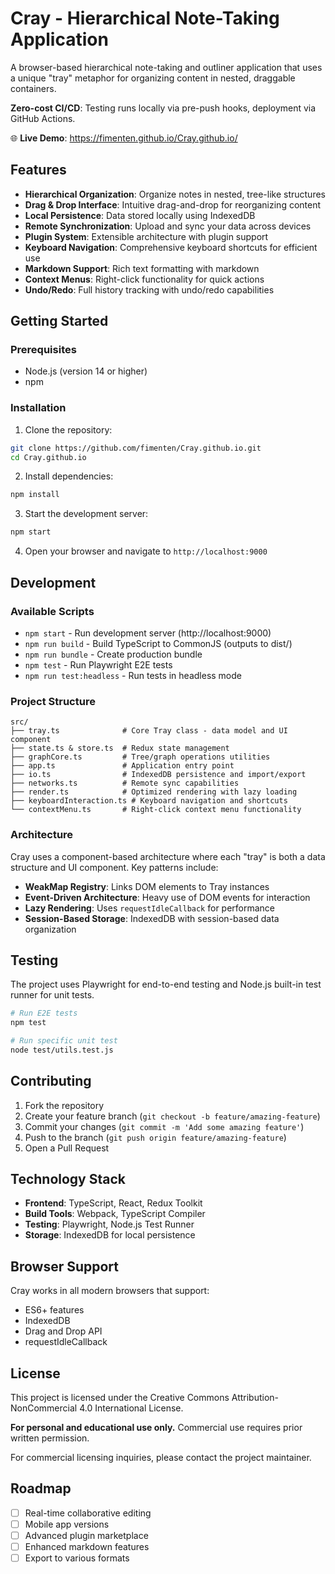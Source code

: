 # Cray - Hierarchical Note-Taking Application

A browser-based hierarchical note-taking and outliner application that uses a unique "tray" metaphor for organizing content in nested, draggable containers.

**Zero-cost CI/CD**: Testing runs locally via pre-push hooks, deployment via GitHub Actions.

🌐 **Live Demo**: https://fimenten.github.io/Cray.github.io/

## Features

- **Hierarchical Organization**: Organize notes in nested, tree-like structures
- **Drag & Drop Interface**: Intuitive drag-and-drop for reorganizing content
- **Local Persistence**: Data stored locally using IndexedDB
- **Remote Synchronization**: Upload and sync your data across devices
- **Plugin System**: Extensible architecture with plugin support
- **Keyboard Navigation**: Comprehensive keyboard shortcuts for efficient use
- **Markdown Support**: Rich text formatting with markdown
- **Context Menus**: Right-click functionality for quick actions
- **Undo/Redo**: Full history tracking with undo/redo capabilities

## Getting Started

### Prerequisites

- Node.js (version 14 or higher)
- npm

### Installation

1. Clone the repository:
```bash
git clone https://github.com/fimenten/Cray.github.io.git
cd Cray.github.io
```

2. Install dependencies:
```bash
npm install
```

3. Start the development server:
```bash
npm start
```

4. Open your browser and navigate to `http://localhost:9000`

## Development

### Available Scripts

- `npm start` - Run development server (http://localhost:9000)
- `npm run build` - Build TypeScript to CommonJS (outputs to dist/)
- `npm run bundle` - Create production bundle
- `npm test` - Run Playwright E2E tests
- `npm run test:headless` - Run tests in headless mode

### Project Structure

```
src/
├── tray.ts              # Core Tray class - data model and UI component
├── state.ts & store.ts  # Redux state management
├── graphCore.ts         # Tree/graph operations utilities
├── app.ts               # Application entry point
├── io.ts                # IndexedDB persistence and import/export
├── networks.ts          # Remote sync capabilities
├── render.ts            # Optimized rendering with lazy loading
├── keyboardInteraction.ts # Keyboard navigation and shortcuts
└── contextMenu.ts       # Right-click context menu functionality
```

### Architecture

Cray uses a component-based architecture where each "tray" is both a data structure and UI component. Key patterns include:

- **WeakMap Registry**: Links DOM elements to Tray instances
- **Event-Driven Architecture**: Heavy use of DOM events for interaction
- **Lazy Rendering**: Uses `requestIdleCallback` for performance
- **Session-Based Storage**: IndexedDB with session-based data organization

## Testing

The project uses Playwright for end-to-end testing and Node.js built-in test runner for unit tests.

```bash
# Run E2E tests
npm test

# Run specific unit test
node test/utils.test.js
```

## Contributing

1. Fork the repository
2. Create your feature branch (`git checkout -b feature/amazing-feature`)
3. Commit your changes (`git commit -m 'Add some amazing feature'`)
4. Push to the branch (`git push origin feature/amazing-feature`)
5. Open a Pull Request

## Technology Stack

- **Frontend**: TypeScript, React, Redux Toolkit
- **Build Tools**: Webpack, TypeScript Compiler
- **Testing**: Playwright, Node.js Test Runner
- **Storage**: IndexedDB for local persistence

## Browser Support

Cray works in all modern browsers that support:
- ES6+ features
- IndexedDB
- Drag and Drop API
- requestIdleCallback

## License

This project is licensed under the Creative Commons Attribution-NonCommercial 4.0 International License.

**For personal and educational use only.** Commercial use requires prior written permission.

For commercial licensing inquiries, please contact the project maintainer.

## Roadmap

- [ ] Real-time collaborative editing
- [ ] Mobile app versions
- [ ] Advanced plugin marketplace
- [ ] Enhanced markdown features
- [ ] Export to various formats
